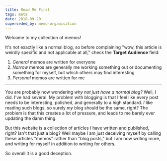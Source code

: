 ```yaml
---
title: Read Me First
tags: meta
date: 2018-09-20
superseded_by: memo-organisation
---
```


Welcome to my collection of memos!

It's not exactly like a normal blog, so before complaining "wow, this
article is weirdly specific and not applicable at all," check the
**Target Audience** field:

1. *General* memos are written for everyone
2. *Narrow* memos are generally me working something out or
   documenting something for myself, but which others may find
   interesting
3. *Personal* memos are written for me

---

You are probably now wondering *why not just have a normal blog?*
Well, I did.  I've had several.  My problem with blogging is that I
feel like every post needs to be interesting, polished, and generally
to a high standard.  *I* like reading such blogs, so surely *my* blog
should be the same, right?  The problem is that this creates a lot of
pressure, and leads to me barely ever updating the damn thing.

But this website is a collection of articles I have written and
published, right?  Isn't that just a blog?  Well maybe I am just
deceiving myself by calling these articles "memos" rather than "blog
posts," but I am now writing more, and writing for myself in addition
to writing for others.

So overall it is a good deception.
